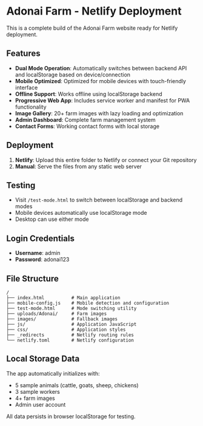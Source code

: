 # Adonai Farm - Netlify Deployment

This is a complete build of the Adonai Farm website ready for Netlify deployment.

## Features

- **Dual Mode Operation**: Automatically switches between backend API and localStorage based on device/connection
- **Mobile Optimized**: Optimized for mobile devices with touch-friendly interface
- **Offline Support**: Works offline using localStorage backend
- **Progressive Web App**: Includes service worker and manifest for PWA functionality
- **Image Gallery**: 20+ farm images with lazy loading and optimization
- **Admin Dashboard**: Complete farm management system
- **Contact Forms**: Working contact forms with local storage

## Deployment

1. **Netlify**: Upload this entire folder to Netlify or connect your Git repository
2. **Manual**: Serve the files from any static web server

## Testing

- Visit `/test-mode.html` to switch between localStorage and backend modes
- Mobile devices automatically use localStorage mode
- Desktop can use either mode

## Login Credentials

- **Username**: admin
- **Password**: adonai123

## File Structure

```
/
├── index.html          # Main application
├── mobile-config.js    # Mobile detection and configuration
├── test-mode.html      # Mode switching utility
├── uploads/Adonai/     # Farm images
├── images/             # Fallback images
├── js/                 # Application JavaScript
├── css/                # Application styles
├── _redirects          # Netlify routing rules
└── netlify.toml        # Netlify configuration
```

## Local Storage Data

The app automatically initializes with:
- 5 sample animals (cattle, goats, sheep, chickens)
- 3 sample workers
- 4+ farm images
- Admin user account

All data persists in browser localStorage for testing.
